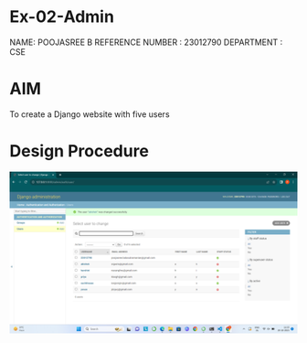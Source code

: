 # Ex-02-Admin

NAME: POOJASREE B
REFERENCE NUMBER : 23012790
DEPARTMENT : CSE
# AIM
To create a Django website with five users

# Design Procedure

![Alt text](<Screenshot 2023-10-20 113601.png>)